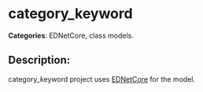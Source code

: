 # category_keyword 

**Categories**: EDNetCore, class models. 

## Description: 
category_keyword project uses 
[EDNetCore](https://github.com/ednet-dev/ednet_core) for the model.